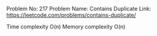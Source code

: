 Problem No: 217
Problem Name: Contains Duplicate
Link: https://leetcode.com/problems/contains-duplicate/

Time complexity O(n)
Memory complexity O(n)

